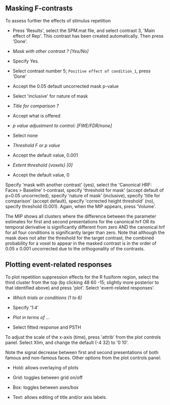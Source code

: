 ## Masking F-contrasts

To assess further the effects of stimulus repetition

- Press 'Results', select the SPM.mat file, and select contrast 3, 'Main
  effect of Rep'. This contrast has been created automatically. Then
  press 'Done'.

- *Mask with other contrast ? \[Yes/No\]*

- Specify Yes.

- Select contrast number 5; `Positive effect of condition_1`, press
  'Done'

- Accept the 0.05 default uncorrected mask p-value

- Select 'inclusive' for nature of mask

- *Title for comparison ?*

- Accept what is offered

- *p value adjustment to control: \[FWE/FDR/none\]*

- Select none

- *Threshold F or p value*

- Accept the default value, 0.001

- *Extent threshold {voxels} \[0\]*

- Accept the default value, 0

Specify 'mask with another contrast' (yes), select the 'Canonical HRF:
Faces $>$ Baseline' t-contrast, specify 'threshold for mask' (accept
default of p=0.05 uncorrected), specify 'nature of mask' (inclusive),
specify 'title for comparison' (accept default), specify 'corrected
height threshold' (no), specify threshold (0.001). Again, when the MIP
appears, press 'Volume'.

The MIP shows all clusters where the difference between the parameter
estimates for first and second presentations for the canonical hrf OR
its temporal derivative is significantly different from zero AND the
canonical hrf for all four conditions is significantly larger than zero.
Note that although the mask does not alter the threshold for the target
contrast, the combined probability for a voxel to appear in the masked
contrast is in the order of 0.05 x 0.001 uncorrected due to the
orthogonality of the contrasts.

## Plotting event-related responses

To plot repetition suppression effects for the R fusiform region, select
the third cluster from the top (by clicking 48 60 -15; slightly more
posterior to that identified above) and press 'plot'. Select
'event-related responses'.

- *Which trials or conditions (1 to 6)*

- Specify '1:4'

- *Plot in terms of \...*

- Select fitted response and PSTH

To adjust the scale of the x-axis (time), press 'attrib' from the plot
controls panel. Select Xlim, and change the default (-4 32) to '0 10'.

Note the signal decrease between first and second presentations of both
famous and non-famous faces. Other options from the plot controls panel:

- Hold: allows overlaying of plots

- Grid: toggles between grid on/off

- Box: toggles between axes/box

- Text: allows editing of title and/or axis labels.
